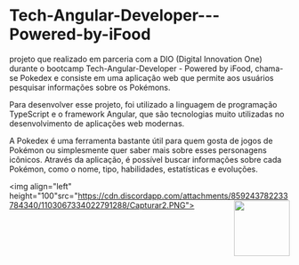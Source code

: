 # Tech-Angular-Developer---Powered-by-iFood
 projeto que realizado em parceria com a DIO (Digital Innovation One) durante o bootcamp Tech-Angular-Developer - Powered by iFood, chama-se Pokedex e consiste em uma aplicação web que permite aos usuários pesquisar informações sobre os Pokémons.

Para desenvolver esse projeto, foi utilizado a linguagem de programação TypeScript e o framework Angular, que são tecnologias muito utilizadas no desenvolvimento de aplicações web modernas.

A Pokedex é uma ferramenta bastante útil para quem gosta de jogos de Pokémon ou simplesmente quer saber mais sobre esses personagens icônicos. Através da aplicação, é possível buscar informações sobre cada Pokémon, como o nome, tipo, habilidades, estatísticas e evoluções.

<img align="left" height="100"src="https://cdn.discordapp.com/attachments/859243782233784340/1103067334022791288/Capturar2.PNG">
<img align="right" height="100" src="https://cdn.discordapp.com/attachments/859243782233784340/1103067311604252692/Capturar.PNG">
